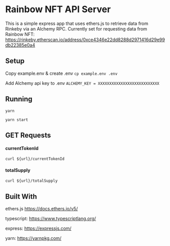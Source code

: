 # Rainbow NFT API Server
This is a simple express app that uses ethers.js to retrieve data from Rinkeby via an Alchemy RPC.  Currently set for requesting data from Rainbow NFT: https://rinkeby.etherscan.io/address/0xce4346e22dd8288d2971416d29e99db22385e0a4

## Setup
Copy example.env & create .env
`cp example.env .env`

Add Alchemy api key to .env
`ALCHEMY_KEY = XXXXXXXXXXXXXXXXXXXXXXXXXXX`

## Running
`yarn`

`yarn start`

## GET Requests
#### currentTokenId
`curl ${url}/currentTokenId`

#### totalSupply
`curl ${url}/totalSupply`

## Built With

ethers.js https://docs.ethers.io/v5/
  
typescript:  https://www.typescriptlang.org/
  
express: https://expressjs.com/
  
yarn: https://yarnpkg.com/
